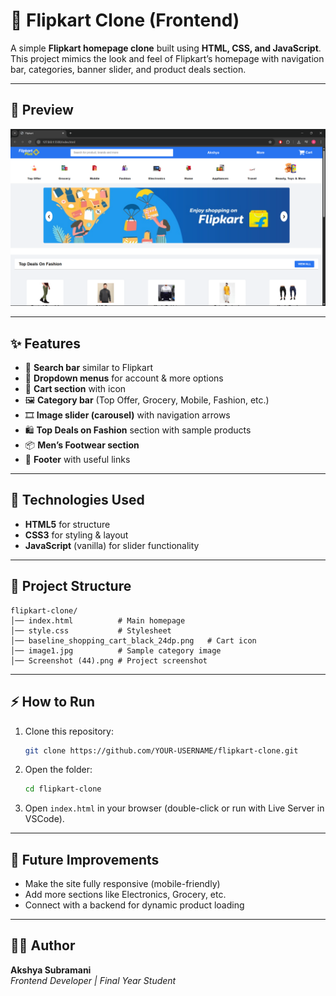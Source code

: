 # 🛒 Flipkart Clone (Frontend)

A simple **Flipkart homepage clone** built using **HTML, CSS, and JavaScript**.  
This project mimics the look and feel of Flipkart’s homepage with navigation bar, categories, banner slider, and product deals section.

---

## 📸 Preview
![Project Screenshot](Screenshot%20(44).png)

---

## ✨ Features
- 🔎 **Search bar** similar to Flipkart
- 📂 **Dropdown menus** for account & more options
- 🛒 **Cart section** with icon
- 🖼️ **Category bar** (Top Offer, Grocery, Mobile, Fashion, etc.)
- 🎞️ **Image slider (carousel)** with navigation arrows
- 🛍️ **Top Deals on Fashion** section with sample products
- 📦 **Men’s Footwear section**
- 📌 **Footer** with useful links

---

## 🚀 Technologies Used
- **HTML5** for structure
- **CSS3** for styling & layout
- **JavaScript** (vanilla) for slider functionality

---

## 📂 Project Structure
```
flipkart-clone/
│── index.html          # Main homepage
│── style.css           # Stylesheet
│── baseline_shopping_cart_black_24dp.png   # Cart icon
│── image1.jpg          # Sample category image
│── Screenshot (44).png # Project screenshot
```

---

## ⚡ How to Run
1. Clone this repository:
   ```bash
   git clone https://github.com/YOUR-USERNAME/flipkart-clone.git
   ```
2. Open the folder:
   ```bash
   cd flipkart-clone
   ```
3. Open `index.html` in your browser (double-click or run with Live Server in VSCode).

---

## 📌 Future Improvements
- Make the site fully responsive (mobile-friendly)
- Add more sections like Electronics, Grocery, etc.
- Connect with a backend for dynamic product loading

---

## 👨‍💻 Author
**Akshya Subramani**  
*Frontend Developer | Final Year Student*  
